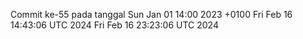 Commit ke-55 pada tanggal Sun Jan 01 14:00 2023 +0100
Fri Feb 16 14:43:06 UTC 2024
Fri Feb 16 23:23:06 UTC 2024
